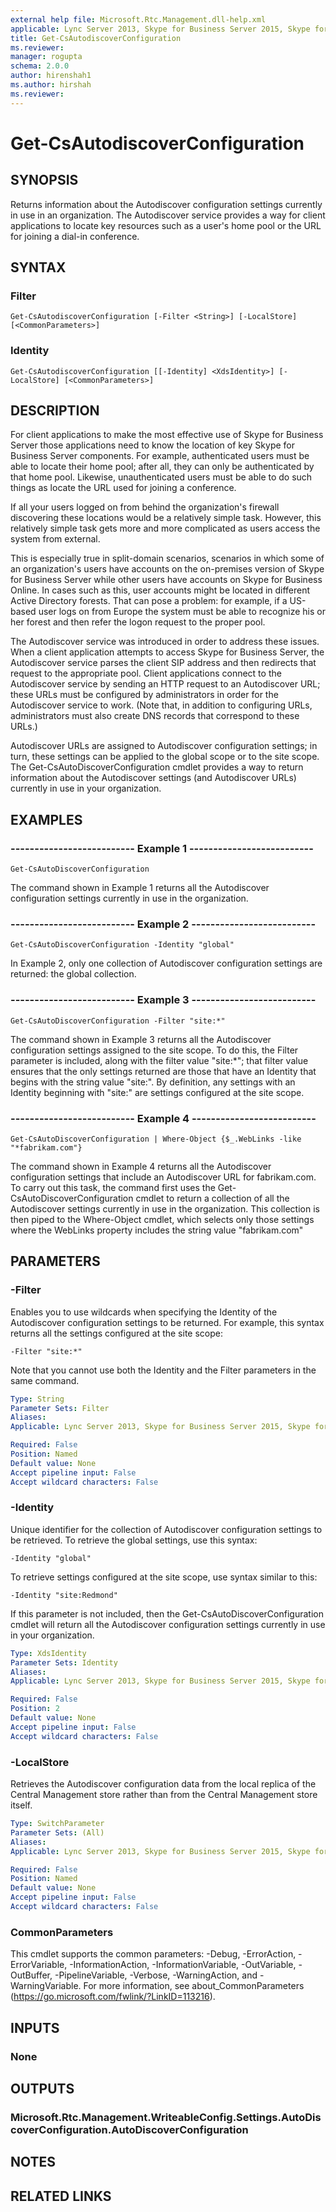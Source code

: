 ```yaml
---
external help file: Microsoft.Rtc.Management.dll-help.xml
applicable: Lync Server 2013, Skype for Business Server 2015, Skype for Business Server 2019
title: Get-CsAutodiscoverConfiguration
ms.reviewer: 
manager: rogupta
schema: 2.0.0
author: hirenshah1
ms.author: hirshah
ms.reviewer:
---
```


# Get-CsAutodiscoverConfiguration

## SYNOPSIS
Returns information about the Autodiscover configuration settings currently in use in an organization.
The Autodiscover service provides a way for client applications to locate key resources such as a user's home pool or the URL for joining a dial-in conference.


## SYNTAX

### Filter
```
Get-CsAutodiscoverConfiguration [-Filter <String>] [-LocalStore] [<CommonParameters>]
```

### Identity
```
Get-CsAutodiscoverConfiguration [[-Identity] <XdsIdentity>] [-LocalStore] [<CommonParameters>]
```

## DESCRIPTION
For client applications to make the most effective use of Skype for Business Server those applications need to know the location of key Skype for Business Server components.
For example, authenticated users must be able to locate their home pool; after all, they can only be authenticated by that home pool.
Likewise, unauthenticated users must be able to do such things as locate the URL used for joining a conference.

If all your users logged on from behind the organization's firewall discovering these locations would be a relatively simple task.
However, this relatively simple task gets more and more complicated as users access the system from external.

This is especially true in split-domain scenarios, scenarios in which some of an organization's users have accounts on the on-premises version of Skype for Business Server while other users have accounts on Skype for Business Online.
In cases such as this, user accounts might be located in different Active Directory forests.
That can pose a problem: for example, if a US-based user logs on from Europe the system must be able to recognize his or her forest and then refer the logon request to the proper pool.

The Autodiscover service was introduced in order to address these issues.
When a client application attempts to access Skype for Business Server, the Autodiscover service parses the client SIP address and then redirects that request to the appropriate pool.
Client applications connect to the Autodiscover service by sending an HTTP request to an Autodiscover URL; these URLs must be configured by administrators in order for the Autodiscover service to work.
(Note that, in addition to configuring URLs, administrators must also create DNS records that correspond to these URLs.)

Autodiscover URLs are assigned to Autodiscover configuration settings; in turn, these settings can be applied to the global scope or to the site scope.
The Get-CsAutoDiscoverConfiguration cmdlet provides a way to return information about the Autodiscover settings (and Autodiscover URLs) currently in use in your organization.



## EXAMPLES

### -------------------------- Example 1 --------------------------
```
Get-CsAutoDiscoverConfiguration
```

The command shown in Example 1 returns all the Autodiscover configuration settings currently in use in the organization.

### -------------------------- Example 2 --------------------------
```
Get-CsAutoDiscoverConfiguration -Identity "global"
```

In Example 2, only one collection of Autodiscover configuration settings are returned: the global collection.

### -------------------------- Example 3 --------------------------
```
Get-CsAutoDiscoverConfiguration -Filter "site:*"
```

The command shown in Example 3 returns all the Autodiscover configuration settings assigned to the site scope.
To do this, the Filter parameter is included, along with the filter value "site:*"; that filter value ensures that the only settings returned are those that have an Identity that begins with the string value "site:".
By definition, any settings with an Identity beginning with "site:" are settings configured at the site scope.

### -------------------------- Example 4 --------------------------
```
Get-CsAutoDiscoverConfiguration | Where-Object {$_.WebLinks -like "*fabrikam.com"}
```

The command shown in Example 4 returns all the Autodiscover configuration settings that include an Autodiscover URL for fabrikam.com.
To carry out this task, the command first uses the Get-CsAutoDiscoverConfiguration cmdlet to return a collection of all the Autodiscover settings currently in use in the organization.
This collection is then piped to the Where-Object cmdlet, which selects only those settings where the WebLinks property includes the string value "fabrikam.com"



## PARAMETERS

### -Filter
Enables you to use wildcards when specifying the Identity of the Autodiscover configuration settings to be returned.
For example, this syntax returns all the settings configured at the site scope:

`-Filter "site:*"`

Note that you cannot use both the Identity and the Filter parameters in the same command.

```yaml
Type: String
Parameter Sets: Filter
Aliases: 
Applicable: Lync Server 2013, Skype for Business Server 2015, Skype for Business Server 2019

Required: False
Position: Named
Default value: None
Accept pipeline input: False
Accept wildcard characters: False
```

### -Identity
Unique identifier for the collection of Autodiscover configuration settings to be retrieved.
To retrieve the global settings, use this syntax:

`-Identity "global"`

To retrieve settings configured at the site scope, use syntax similar to this:

`-Identity "site:Redmond"`

If this parameter is not included, then the Get-CsAutoDiscoverConfiguration cmdlet will return all the Autodiscover configuration settings currently in use in your organization.

```yaml
Type: XdsIdentity
Parameter Sets: Identity
Aliases: 
Applicable: Lync Server 2013, Skype for Business Server 2015, Skype for Business Server 2019

Required: False
Position: 2
Default value: None
Accept pipeline input: False
Accept wildcard characters: False
```

### -LocalStore
Retrieves the Autodiscover configuration data from the local replica of the Central Management store rather than from the Central Management store itself.

```yaml
Type: SwitchParameter
Parameter Sets: (All)
Aliases: 
Applicable: Lync Server 2013, Skype for Business Server 2015, Skype for Business Server 2019

Required: False
Position: Named
Default value: None
Accept pipeline input: False
Accept wildcard characters: False
```

### CommonParameters
This cmdlet supports the common parameters: -Debug, -ErrorAction, -ErrorVariable, -InformationAction, -InformationVariable, -OutVariable, -OutBuffer, -PipelineVariable, -Verbose, -WarningAction, and -WarningVariable. For more information, see about_CommonParameters (https://go.microsoft.com/fwlink/?LinkID=113216).


## INPUTS

### None


## OUTPUTS

### Microsoft.Rtc.Management.WriteableConfig.Settings.AutoDiscoverConfiguration.AutoDiscoverConfiguration


## NOTES


## RELATED LINKS

